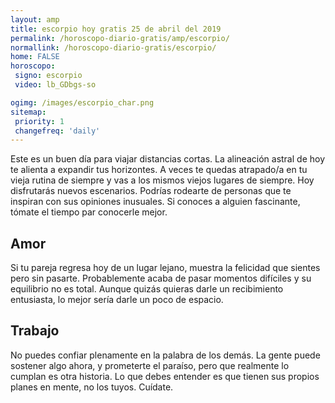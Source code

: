 ```yaml
---
layout: amp
title: escorpio hoy gratis 25 de abril del 2019 
permalink: /horoscopo-diario-gratis/amp/escorpio/
normallink: /horoscopo-diario-gratis/escorpio/
home: FALSE
horoscopo:
 signo: escorpio
 video: lb_GDbgs-so

ogimg: /images/escorpio_char.png
sitemap:
 priority: 1
 changefreq: 'daily'
---
```



Este es un buen día para viajar distancias cortas. La alineación astral de hoy te alienta a expandir tus horizontes. A veces te quedas atrapado/a en tu vieja rutina de siempre y vas a los mismos viejos lugares de siempre. Hoy disfrutarás nuevos escenarios. Podrías rodearte de personas que te inspiran con sus opiniones inusuales. Si conoces a alguien fascinante, tómate el tiempo par conocerle mejor.

## Amor

Si tu pareja regresa hoy de un lugar lejano, muestra la felicidad que sientes pero sin pasarte. Probablemente acaba de pasar momentos difíciles y su equilibrio no es total. Aunque quizás quieras darle un recibimiento entusiasta, lo mejor sería darle un poco de espacio.

## Trabajo

No puedes confiar plenamente en la palabra de los demás. La gente puede sostener algo ahora, y prometerte el paraíso, pero que realmente lo cumplan es otra historia. Lo que debes entender es que tienen sus propios planes en mente, no los tuyos. Cuídate.